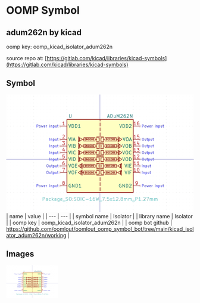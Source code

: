 # OOMP Symbol  
## adum262n  by kicad  
  
oomp key: oomp_kicad_isolator_adum262n  
  
source repo at: [https://gitlab.com/kicad/libraries/kicad-symbols](https://gitlab.com/kicad/libraries/kicad-symbols)  
## Symbol  
  
[![working.png](working_600.png)](working.png)  
| name | value | 
| --- | --- | 
| symbol name | Isolator | 
| library name | Isolator | 
| oomp key | oomp_kicad_isolator_adum262n | 
| oomp bot github | https://github.com/oomlout/oomlout_oomp_symbol_bot/tree/main/kicad_isolator_adum262n/working | 
## Images  
  
[![working.png](working_140.png)](working.png)  
